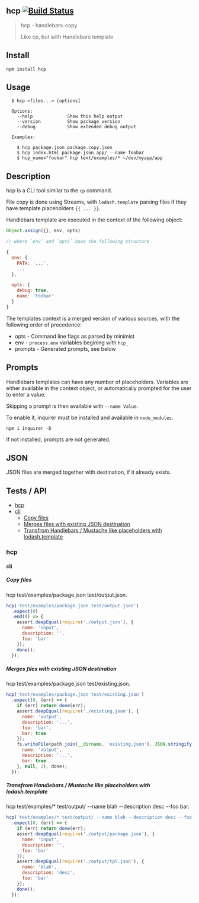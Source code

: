 ## hcp [![Build Status](https://travis-ci.org/mklabs/handlebars-copy.svg?branch=master)](https://travis-ci.org/mklabs/handlebars-copy)

> hcp - handlebars-copy
>
> Like cp, but with Handlebars template

## Install

    npm install hcp

## Usage

```
  $ hcp <files...> [options]

  Options:
    --help             Show this help output
    --version          Show package version
    --debug            Show extended debug output

  Examples:

    $ hcp package.json package.copy.json
    $ hcp index.html package.json app/ --name foobar
    $ hcp_name="foobar" hcp text/examples/* ~/dev/myapp/app
```

## Description

hcp is a CLI tool similar to the `cp` command.

File copy is done using Streams, with `lodash.template` parsing files if they
have template placeholders `{{ ... }}`.

Handlebars template are executed in the context of the following object:

```js
Object.assign({}, env, opts)

// where `env` and `opts` have the following structure

{
  env: {
    PATH: '...',
    ...
  },

  opts: {
    debug: true,
    name: 'Foobar'
  }
}
```

The templates context is a merged version of various sources, with the
following order of precedence:

- opts    - Command line flags as parsed by minimist
- env     - `process.env` variables begining with `hcp_`
- prompts - Generated prompts, see below

## Prompts

Handlebars templates can have any number of placeholders. Variables are either
available in the context object, or automatically prompted for the user to
enter a value.

Skipping a prompt is then available with `--name Value`.

To enable it, inquirer must be installed and available in `node_modules`.

    npm i inquirer -D

If not installed, prompts are not generated.

## JSON

JSON files are merged together with destination, if it already exists.

## Tests / API

- [hcp](#hcp)
 - [cli](#hcp-cli)
   - [Copy files](#hcp-cli-copy-files)
   - [Merges files with existing JSON destination](#hcp-cli-merges-files-with-existing-json-destination)
   - [Transfrom Handlebars / Mustache like placeholders with lodash.template](#hcp-cli-transfrom-handlebars--mustache-like-placeholders-with-lodashtemplate)

### hcp
<a name="hcp-cli"></a>
#### cli
<a name="hcp-cli-copy-files"></a>
##### Copy files
hcp test/examples/package.json test/output.json.

```js
hcp('test/examples/package.json test/output.json')
  .expect(0)
  .end(() => {
    assert.deepEqual(require('./output.json'), {
      name: 'input',
      description: '',
      foo: 'bar'
    });
    done();
  });
```

<a name="hcp-cli-merges-files-with-existing-json-destination"></a>
##### Merges files with existing JSON destination
hcp test/examples/package.json test/existing.json.

```js
hcp('test/examples/package.json test/existing.json')
  .expect(0, (err) => {
    if (err) return done(err);
    assert.deepEqual(require('./existing.json'), {
      name: 'output',
      description: '...',
      foo: 'bar',
      bar: true
    });
    fs.writeFile(path.join(__dirname, 'existing.json'), JSON.stringify({
      name: 'output',
      description: '...',
      bar: true
    }, null, 2), done);
  });
```

<a name="hcp-cli-transfrom-handlebars--mustache-like-placeholders-with-lodashtemplate"></a>
##### Transfrom Handlebars / Mustache like placeholders with lodash.template
hcp test/examples/* test/output/ --name blah --description desc --foo bar.

```js
hcp('test/examples/* test/output/ --name blah --description desc --foo bar')
  .expect(0, (err) => {
    if (err) return done(err);
    assert.deepEqual(require('./output/package.json'), {
      name: 'input',
      description: '',
      foo: 'bar'
    });
    assert.deepEqual(require('./output/tpl.json'), {
      name: 'blah',
      description: 'desc',
      foo: 'bar'
    });
    done();
  });
```

